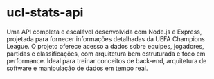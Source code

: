 # ucl-stats-api
Uma API completa e escalável desenvolvida com Node.js e Express, projetada para fornecer informações detalhadas da UEFA Champions League. O projeto oferece acesso a dados sobre equipes, jogadores, partidas e classificações, com arquitetura bem estruturada e foco em performance. Ideal para treinar conceitos de back-end, arquitetura de software e manipulação de dados em tempo real.
